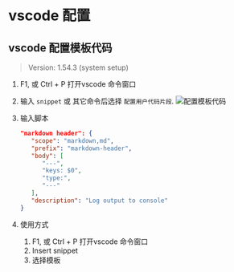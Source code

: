 # vscode 配置

## vscode 配置模板代码

> Version: 1.54.3 (system setup)

1. F1, 或 Ctrl + P 打开vscode 命令窗口

2. 输入 `snippet` 或 其它命令后选择 `配置用户代码片段`.
   ![配置模板代码](https://gitee.com/cpfree/picture-warehouse/raw/master/pic/20210610122755.png)

3. 输入脚本

   ```json
   "markdown header": {
      "scope": "markdown,md",
      "prefix": "markdown-header",
      "body": [
         "---",
         "keys: $0",
         "type:",
         "---"
      ],
      "description": "Log output to console"
   }
   ```

4. 使用方式

   1. F1, 或 Ctrl + P 打开vscode 命令窗口
   2. Insert snippet
   3. 选择模板
